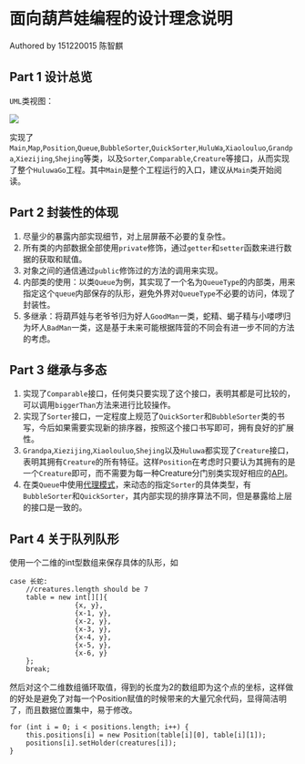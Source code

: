 # 面向葫芦娃编程的设计理念说明

Authored by 151220015 陈智麒

## Part 1 设计总览

`UML`类视图：

![](https://i.imgur.com/eMNx5MA.png)

实现了`Main`,`Map`,`Position`,`Queue`,`BubbleSorter`,`QuickSorter`,`HuluWa`,`Xiaolouluo`,`Grandpa`,`Xiezijing`,`Shejing`等类，以及`Sorter`,`Comparable`,`Creature`等接口，从而实现了整个`HuluwaGo`工程。其中`Main`是整个工程运行的入口，建议从`Main`类开始阅读。

## Part 2 封装性的体现

1. 尽量少的暴露内部实现细节，对上层屏蔽不必要的复杂性。
2. 所有类的内部数据全部使用`private`修饰，通过`getter`和`setter`函数来进行数据的获取和赋值。
3. 对象之间的通信通过`public`修饰过的方法的调用来实现。
4. 内部类的使用：以类`Queue`为例，其实现了一个名为`QueueType`的内部类，用来指定这个`queue`内部保存的队形，避免外界对`QueueType`不必要的访问，体现了封装性。
5. 多继承：将葫芦娃与老爷爷归为好人`GoodMan`一类，蛇精、蝎子精与小喽啰归为坏人`BadMan`一类，这是基于未来可能根据阵营的不同会有进一步不同的方法的考虑。

## Part 3 继承与多态

1. 实现了`Comparable`接口，任何类只要实现了这个接口，表明其都是可比较的，可以调用`biggerThan`方法来进行比较操作。
2. 实现了`Sorter`接口，一定程度上规范了`QuickSorter`和`BubbleSorter`类的书写，今后如果需要实现新的排序器，按照这个接口书写即可，拥有良好的扩展性。
3. `Grandpa`,`Xiezijing`,`Xiaolouluo`,`Shejing`以及`Huluwa`都实现了`Creature`接口，表明其拥有`Creature`的所有特征。这样`Position`在考虑时只要认为其拥有的是一个`Creature`即可，而不需要为每一种Creature分门别类实现好相应的[API](http://baike.baidu.com/link?url=mduBrN0S5o74mLDjr5N_XB_-vDQaovZVyCKeFCTgp_IyzifrRt_jV6P_g5MOcSm-K-6nV4VtkDGjCwd8iLma8q)。
4. 在类`Queue`中使用[代理模式](https://baike.baidu.com/item/%E4%BB%A3%E7%90%86%E6%A8%A1%E5%BC%8F)，来动态的指定`Sorter`的具体类型，有`BubbleSorter`和`QuickSorter`，其内部实现的排序算法不同，但是暴露给上层的接口是一致的。

## Part 4 关于队列队形

使用一个二维的int型数组来保存具体的队形，如
	
	case 长蛇:
        //creatures.length should be 7
        table = new int[][]{
                    {x, y},
                    {x-1, y},
                    {x-2, y},
                    {x-3, y},
                    {x-4, y},
                    {x-5, y},
                    {x-6, y}
        };
        break;

然后对这个二维数组循环取值，得到的长度为2的数组即为这个点的坐标，这样做的好处是避免了对每一个Position赋值的时候带来的大量冗余代码，显得简洁明了，而且数据位置集中，易于修改。

	for (int i = 0; i < positions.length; i++) {
        this.positions[i] = new Position(table[i][0], table[i][1]);
        positions[i].setHolder(creatures[i]);
    }